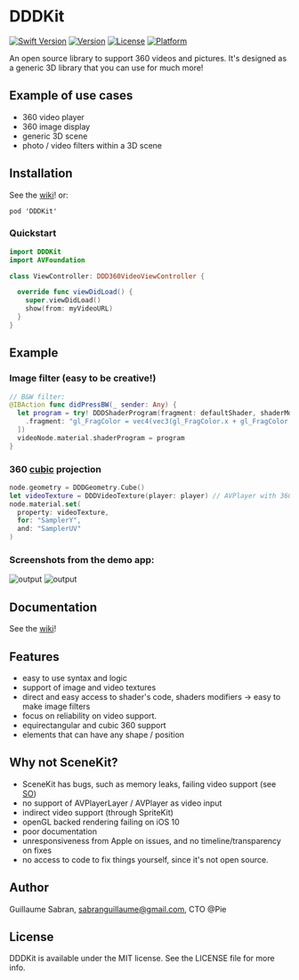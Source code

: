 # DDDKit

[![Swift Version](https://img.shields.io/badge/Swift-3.0-orange.svg?style=flat)](https://swift.org)
[![Version](https://img.shields.io/cocoapods/v/DDDKit.svg?style=flat)](http://cocoapods.org/pods/DDDKit)
[![License](https://img.shields.io/badge/License-MIT-blue.svg?style=flat)](http://cocoapods.org/pods/DDDKit)
[![Platform](https://img.shields.io/cocoapods/p/DDDKit.svg?style=flat)](http://cocoapods.org/pods/DDDKit)

An open source library to support 360 videos and pictures. It's designed as a generic 3D library that you can use for much more!

## Example of use cases
- 360 video player
- 360 image display
- generic 3D scene
- photo / video filters within a 3D scene

## Installation
See the [wiki](https://github.com/team-pie/DDDKit/wiki/Installation)! or:
```
pod 'DDDKit'
```


### Quickstart
```swift
import DDDKit
import AVFoundation

class ViewController: DDD360VideoViewController {

  override func viewDidLoad() {
    super.viewDidLoad()
    show(from: myVideoURL)
  }
}

```

## Example
### Image filter (easy to be creative!)
```swift
// B&W filter:
@IBAction func didPressBW(_ sender: Any) {
  let program = try! DDDShaderProgram(fragment: defaultShader, shaderModifiers: [
    .fragment: "gl_FragColor = vec4(vec3(gl_FragColor.x + gl_FragColor.y + gl_FragColor.z) / 3.0, 1.0);",
  ])
  videoNode.material.shaderProgram = program
}
```

### 360 [cubic](https://github.com/facebook/transform360) projection
```swift
node.geometry = DDDGeometry.Cube()
let videoTexture = DDDVideoTexture(player: player) // AVPlayer with 360 cubic video
node.material.set(
  property: videoTexture,
  for: "SamplerY",
  and: "SamplerUV"
)
```

### Screenshots from the demo app:
![output](https://cloud.githubusercontent.com/assets/12446975/21338384/c63da03c-c62a-11e6-97ae-6f6f06648f27.gif)
![output](https://cloud.githubusercontent.com/assets/12446975/21338658/fec8b854-c62c-11e6-8750-cd52c2924051.gif)

## Documentation
See the [wiki](https://github.com/gsabran/DDDKit/wiki)!


## Features
- easy to use syntax and logic
- support of image and video textures
- direct and easy access to shader's code, shaders modifiers -> easy to make image filters
- focus on reliability on video support.
- equirectangular and cubic 360 support
- elements that can have any shape / position

## Why not SceneKit?

- SceneKit has bugs, such as memory leaks, failing video support (see [SO](http://stackoverflow.com/questions/39542205/ios10-scenekit-render-a-video-with-custom-shader))
- no support of AVPlayerLayer / AVPlayer as video input
- indirect video support (through SpriteKit)
- openGL backed rendering failing on iOS 10
- poor documentation
- unresponsiveness from Apple on issues, and no timeline/transparency on fixes
- no access to code to fix things yourself, since it's not open source.

## Author

Guillaume Sabran, sabranguillaume@gmail.com, CTO @Pie

## License

DDDKit is available under the MIT license. See the LICENSE file for more info.
